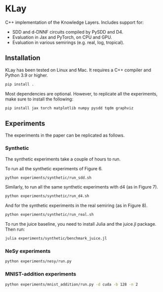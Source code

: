 # KLay

C++ implementation of the Knowledge Layers. Includes support for:
- SDD and d-DNNF circuits compiled by PySDD and D4.
- Evaluation in Jax and PyTorch, on CPU and GPU.
- Evaluation in various semirings (e.g. real, log, tropical).

## Installation

KLay has been tested on Linux and Mac. It requires a C++ compiler and Python 3.9 or higher.
```bash
pip install .
```

Most dependencies are optional. However, to replicate all the experiments, make sure to install the following:
```bash
pip install jax torch matplotlib numpy pysdd tqdm graphviz
```

## Experiments

The experiments in the paper can be replicated as follows. 

### Synthetic 
The synthetic experiments take a couple of hours to run.

To run all the synthetic experiments of Figure 6.
```bash
python experiments/synthetic/run_sdd.sh
```

Similarly, to run all the same synthetic experiments with d4 (as in Figure 7).
```bash
python experiments/synthetic/run_d4.sh
```
And for the synthetic experiments in the real semiring (as in Figure 8).
```bash
python experiments/synthetic/run_real.sh
```

To run the juice baseline, you need to install Julia and the juice.jl package.
Then run:
```bash
julia experiments/synthetic/benchmark_juice.jl
```

### NeSy experiments
```bash
python experiments/nesy/run.py
```

### MNIST-addition experiments
```bash
python experiments/mnist_addition/run.py -d cuda -b 128 -n 2
```
